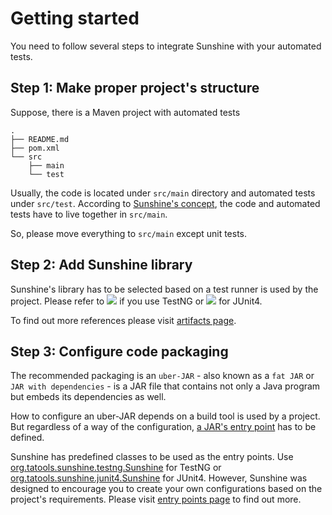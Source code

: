 # Getting started
You need to follow several steps to integrate Sunshine with your automated tests.

## Step 1: Make proper project's structure
Suppose, there is a Maven project with automated tests
```
.
├── README.md
├── pom.xml
└── src
    ├── main
    └── test
```
Usually, the code is located under `src/main` directory and automated tests under `src/test`.
According to [Sunshine's concept](concept.md), the code and automated tests have to live together in `src/main`.

So, please move everything to `src/main` except unit tests.

## Step 2: Add Sunshine library
Sunshine's library has to be selected based on a test runner is used by the project.
Please refer to
[![](https://img.shields.io/maven-central/v/org.tatools/sunshine-testng.svg?label=sunshine-testng)](https://search.maven.org/search?q=g:%22org.tatools%22%20AND%20a:%22sunshine-testng%22)
if you use TestNG or
[![](https://img.shields.io/maven-central/v/org.tatools/sunshine-junit4.svg?label=sunshine-junit4)](https://search.maven.org/search?q=g:%22org.tatools%22%20AND%20a:%22sunshine-junit4%22)
for JUnit4.

To find out more references please visit [artifacts page](artifacts.md).

## Step 3: Configure code packaging
The recommended packaging is an `uber-JAR` - also known as a `fat JAR` or `JAR with dependencies` -
is a JAR file that contains not only a Java program but embeds its dependencies as well.

How to configure an uber-JAR depends on a build tool is used by a project. But regardless of a way
of the configuration, [a JAR's entry point](https://docs.oracle.com/javase/tutorial/deployment/jar/appman.html)
has to be defined.

Sunshine has predefined classes to be used as the entry points. Use
[org.tatools.sunshine.testng.Sunshine](https://github.com/tatools/sunshine/blob/master/sunshine-testng/src/main/java/org/tatools/sunshine/testng/Sunshine.java)
for TestNG or
[org.tatools.sunshine.junit4.Sunshine](https://github.com/tatools/sunshine/blob/master/sunshine-junit4/src/main/java/org/tatools/sunshine/junit4/Sunshine.java)
for JUnit4. However, Sunshine was designed to encourage you to create your own configurations based
on the project's requirements. Please visit [entry points page](entry-points.md) to find out more.
